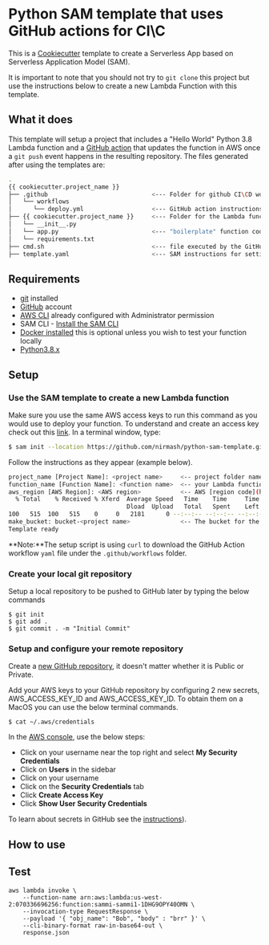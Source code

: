 # Python SAM template that uses GitHub actions for CI\C

This is a [Cookiecutter](https://github.com/audreyr/cookiecutter) template to create a Serverless App based on Serverless Application Model (SAM).

It is important to note that you should not try to `git clone` this project but use the instructions below to create a new Lambda Function with this template. 

## What it does

This template will setup a project that includes a "Hello World" Python 3.8 Lambda function and a [GitHub action](https://github.com/features/actions) that updates the function in AWS once a `git push` event happens in the resulting repository. The files generated after using the templates are:

```bash
.
{{ cookiecutter.project_name }}
├── .github                             <--- Folder for github CI\CD workflow
│   └── workflows
│      └── deploy.yml                   <--- GitHub action instructions that runs upon a push to the master branch
├── {{ cookiecutter.project_name }}     <--- Folder for the Lambda function code
│   └── __init__.py
│   └── app.py                          <--- "boilerplate" function code
│   └── requirements.txt                
├── cmd.sh                              <--- file executed by the GitHub Action workflow when a push to master happens
├── template.yaml                       <--- SAM instructions for setting up and updating the function    
```

## Requirements
* [git](https://git-scm.com/downloads) installed
* [GitHub](https://github.com) account
* [AWS CLI](https://docs.aws.amazon.com/cli/latest/userguide/install-cliv2.html) already configured with Administrator permission 
* SAM CLI - [Install the SAM CLI](https://docs.aws.amazon.com/serverless-application-model/latest/developerguide/serverless-sam-cli-install.html)
* [Docker installed](https://www.docker.com/community-edition) this is optional unless you wish to test your function locally
* [Python3.8.x](https://www.python.org/downloads/)

## Setup 
### Use the SAM template to create a new Lambda function
Make sure you use the same AWS access keys to run this command as you would use to deploy your function. To understand and create an access key check out this [link](https://aws.amazon.com/premiumsupport/knowledge-center/create-access-key/).
In a terminal window, type:
```bash
$ sam init --location https://github.com/nirmash/python-sam-template.git
```
Follow the instructions as they appear (example below).
```bash
project_name [Project Name]: <project name>     <-- project folder name of your project and the CloudFormation stack in AWS
function_name [Function Name]: <function name>  <-- your Lambda function name 
aws_region [AWS Region]: <AWS region>           <-- AWS [region code](https://docs.aws.amazon.com/general/latest/gr/rande.html#regional-endpoints) for your function 
  % Total    % Received % Xferd  Average Speed   Time    Time     Time  Current
                                 Dload  Upload   Total   Spent    Left  Speed
100   515  100   515    0     0   2181      0 --:--:-- --:--:-- --:--:--  2182
make_bucket: bucket-<project name>              <-- The bucket for the function code
Template ready
```
**Note:**The setup script is using `curl` to download the GitHub Action workflow `yaml` file under the `.github/workflows` folder.

### Create your local git repository
Setup a local repository to be pushed to GitHub later by typing the below commands
```shell
$ git init
$ git add .
$ git commit . -m "Initial Commit"
```
### Setup and configure your remote repository
Create a [new GitHub repository](https://docs.github.com/en/enterprise/2.15/user/articles/create-a-repo), it doesn't matter whether it is Public or Private.

Add your AWS keys to your GitHub repository by configuring 2 new secrets, AWS_ACCESS_KEY_ID and AWS_ACCESS_KEY_ID. To obtain them on a MacOS you can use the below terminal commands.
```shell
$ cat ~/.aws/credentials
```
In the [AWS console](http://console.aws.amazon.com), use the below steps: 
* Click on your username near the top right and select **My Security Credentials**
* Click on **Users** in the sidebar
* Click on your username
* Click on the **Security Credentials** tab
* Click **Create Access Key**
* Click **Show User Security Credentials**

To learn about secrets in GitHub see the [instructions](https://docs.github.com/en/actions/configuring-and-managing-workflows/creating-and-storing-encrypted-secrets#creating-encrypted-secrets-for-a-repository)).




## How to use


## Test
```shell
aws lambda invoke \
    --function-name arn:aws:lambda:us-west-2:070336696256:function:sammi-sammi1-1DHG9OPY40OMN \
    --invocation-type RequestResponse \
    --payload '{ "obj_name": "Bob", "body" : "brr" }' \
    --cli-binary-format raw-in-base64-out \
    response.json
```
